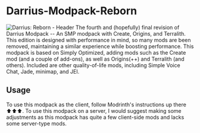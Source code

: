 # Darrius-Modpack-Reborn
![Darrius: Reborn - Header](https://cdn.modrinth.com/data/cached_images/5332aecfcf08bc313abd8028b93d208670b18c55_0.webp)
The fourth and (hopefully) final revision of Darrius Modpack -- An SMP modpack with Create, Origins, and Terralith. This edition is designed with performance in mind, so many mods are been removed, maintaining a similar experience while boosting performance. This modpack is based on Simply Optimized, adding mods such as the Create mod (and a couple of add-ons), as well as Origins(++) and Terralith (and others). Included are other quality-of-life mods, including Simple Voice Chat, Jade, minimap, and JEI.

## Usage
To use this modpack as the client, follow Modrinth's instructions up there ⬆️⬆️⬆️. To use this modpack on a server, I would suggest making some adjustments as this modpack has quite a few client-side mods and lacks some server-type mods.
